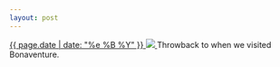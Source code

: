 ```yaml
---
layout: post
---
```


<p>
  <a href="/434">
    <time>{{ page.date | date: "%e %B %Y" }}</time>
    <img src="https://s3.amazonaws.com/life.aaronjgreenberg.com/434.jpg">
  </a>
  Throwback to when we visited Bonaventure.
</p>
